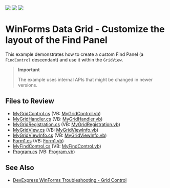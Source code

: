 <!-- default badges list -->
![](https://img.shields.io/endpoint?url=https://codecentral.devexpress.com/api/v1/VersionRange/128627064/20.1.7%2B)
[![](https://img.shields.io/badge/Open_in_DevExpress_Support_Center-FF7200?style=flat-square&logo=DevExpress&logoColor=white)](https://supportcenter.devexpress.com/ticket/details/E2806)
[![](https://img.shields.io/badge/📖_How_to_use_DevExpress_Examples-e9f6fc?style=flat-square)](https://docs.devexpress.com/GeneralInformation/403183)
<!-- default badges end -->

# WinForms Data Grid - Customize the layout of the Find Panel

This example demonstrates how to create a custom Find Panel (a `FindControl` descendant) and use it within the `GridView`.

> **Important**
>
> The example uses internal APIs that might be changed in newer versions.


## Files to Review

* [MyGridControl.cs](./CS/MyXtraGrid/Custom%20GridView/MyGridControl.cs) (VB: [MyGridControl.vb](./VB/MyXtraGrid/Custom%20GridView/MyGridControl.vb))
* [MyGridHandler.cs](./CS/MyXtraGrid/Custom%20GridView/MyGridHandler.cs) (VB: [MyGridHandler.vb](./VB/MyXtraGrid/Custom%20GridView/MyGridHandler.vb))
* [MyGridRegistration.cs](./CS/MyXtraGrid/Custom%20GridView/MyGridRegistration.cs) (VB: [MyGridRegistration.vb](./VB/MyXtraGrid/Custom%20GridView/MyGridRegistration.vb))
* [MyGridView.cs](./CS/MyXtraGrid/Custom%20GridView/MyGridView.cs) (VB: [MyGridViewInfo.vb](./VB/MyXtraGrid/Custom%20GridView/MyGridViewInfo.vb))
* [MyGridViewInfo.cs](./CS/MyXtraGrid/Custom%20GridView/MyGridViewInfo.cs) (VB: [MyGridViewInfo.vb](./VB/MyXtraGrid/Custom%20GridView/MyGridViewInfo.vb))
* [Form1.cs](./CS/MyXtraGrid/Form1.cs) (VB: [Form1.vb](./VB/MyXtraGrid/Form1.vb))
* [MyFindControl.cs](./CS/MyXtraGrid/MyFindControl.cs) (VB: [MyFindControl.vb](./VB/MyXtraGrid/MyFindControl.vb))
* [Program.cs](./CS/MyXtraGrid/Program.cs) (VB: [Program.vb](./VB/MyXtraGrid/Program.vb))


## See Also

* [DevExpress WinForms Troubleshooting - Grid Control](https://go.devexpress.com/CheatSheets_WinForms_Examples_T934742.aspx)

